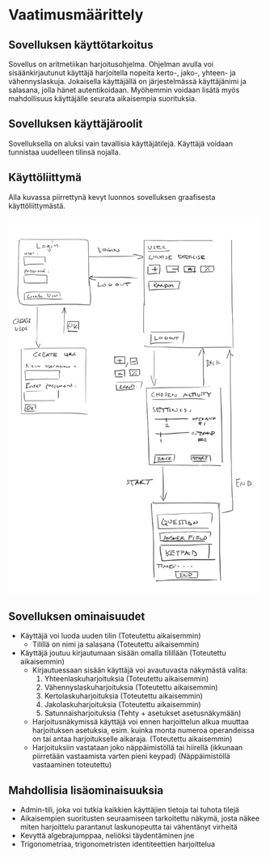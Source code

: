 # Vaatimusmäärittely

## Sovelluksen käyttötarkoitus
Sovellus on aritmetiikan harjoitusohjelma. Ohjelman avulla voi sisäänkirjautunut käyttäjä 
harjoitella nopeita kerto-, jako-, yhteen- ja vähennyslaskuja. Jokaisella käyttäjällä on järjestelmässä
käyttäjänimi ja salasana, jolla hänet autentikoidaan. Myöhemmin voidaan lisätä myös mahdollisuus käyttäjälle
seurata aikaisempia suorituksia.

## Sovelluksen käyttäjäroolit
Sovelluksella on aluksi vain tavallisia käyttäjätilejä. Käyttäjä voidaan tunnistaa uudelleen tilinsä nojalla.

## Käyttöliittymä
Alla kuvassa piirrettynä kevyt luonnos sovelluksen graafisesta käyttöliittymästä.

![Luonnos](https://github.com/rtammisalo/ot-harjoitustyo/blob/master/dokumentaatio/kuvat/uiluonnos.png)

## Sovelluksen ominaisuudet

- Käyttäjä voi luoda uuden tilin (Toteutettu aikaisemmin)
  - Tilillä on nimi ja salasana (Toteutettu aikaisemmin)
- Käyttäjä joutuu kirjautumaan sisään omalla tilillään (Toteutettu aikaisemmin)
  - Kirjautuessaan sisään käyttäjä voi avautuvasta näkymästä valita:
    1. Yhteenlaskuharjoituksia (Toteutettu aikaisemmin)
    2. Vähennyslaskuharjoituksia (Toteutettu aikaisemmin)
    3. Kertolaskuharjoituksia (Toteutettu aikaisemmin)
    4. Jakolaskuharjoituksia (Toteutettu aikaisemmin)
    5. Satunnaisharjoituksia (Tehty + asetukset asetusnäkymään)
  - Harjoitusnäkymissä käyttäjä voi ennen harjoittelun alkua muuttaa harjoituksen asetuksia, esim. kuinka monta numeroa operandeissa on tai antaa harjoitukselle aikaraja. (Toteutettu aikaisemmin)
  - Harjoituksiin vastataan joko näppäimistöllä tai hiirellä (ikkunaan piirretään vastaamista varten pieni keypad) (Näppäimistöllä vastaaminen toteutettu)

## Mahdollisia lisäominaisuuksia
- Admin-tili, joka voi tutkia kaikkien käyttäjien tietoja tai tuhota tilejä
- Aikaisempien suoritusten seuraamiseen tarkoitettu näkymä, josta näkee miten harjoittelu parantanut laskunopeutta tai vähentänyt virheitä
- Kevyttä algebrajumppaa, neliöksi täydentäminen jne
- Trigonometriaa, trigonometristen identiteettien harjoittelua
